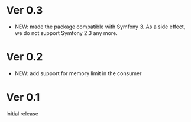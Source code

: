# Ver 0.3

* NEW: made the package compatible with Symfony 3. As a side effect, we do not support Symfony 2.3 any more. 


# Ver 0.2

* NEW: add support for memory limit in the consumer


# Ver 0.1

Initial release
